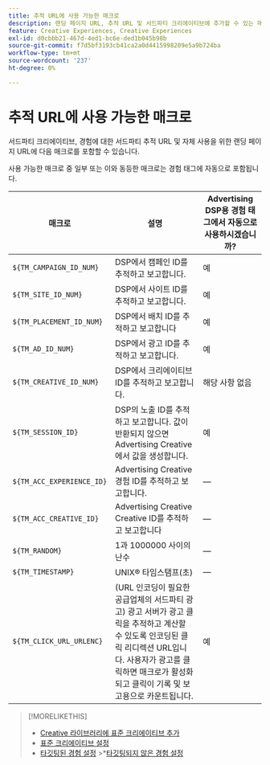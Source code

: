 ```yaml
---
title: 추적 URL에 사용 가능한 매크로
description: 랜딩 페이지 URL, 추적 URL 및 서드파티 크리에이티브에 추가할 수 있는 매크로를 참조합니다.
feature: Creative Experiences, Creative Experiences
exl-id: d0cbbb21-467d-4ed1-bc6e-ded1b045b98b
source-git-commit: f7d5bf3193cb41ca2a0d4415998209e5a9b724ba
workflow-type: tm+mt
source-wordcount: '237'
ht-degree: 0%

---
```


# 추적 URL에 사용 가능한 매크로

<!-- More feature metadata???  -->

서드파티 크리에이티브, 경험에 대한 서드파티 추적 URL 및 자체 사용을 위한 랜딩 페이지 URL에 다음 매크로를 포함할 수 있습니다.

사용 가능한 매크로 중 일부 또는 이와 동등한 매크로는 경험 태그에 자동으로 포함됩니다.

<!-- Later: 

| Macro | Description | Automatically in experience tags for Advertising DSP? | Automatically in experience tags for [!DNL Google Campaign Manager 360]? |
| --- | --- | --- | --- |
| `${TM_CAMPAIGN_ID_NUM}` | Tracks and reports the campaign ID from the DSP | Yes | No, but tags include the equivalent [!DNL Google Campaign Manager 360] macro `%ebuy!` |
| `${TM_SITE_ID_NUM}` | Tracks and reports the site ID from the DSP | Yes | No, but tags include the equivalent [!DNL Google Campaign Manager 360] macro `%esid!` |
| `${TM_PLACEMENT_ID_NUM}` | Tracks and reports the placement ID from the DSP | Yes | No, but tags include the equivalent [!DNL Google Campaign Manager 360] macro `%epid!` |
| `${TM_AD_ID_NUM}` | Tracks and reports the ad ID from the DSP | Yes | No, but tags include the equivalent [!DNL Google Campaign Manager 360] macro `%eaid!` |
| `${TM_CREATIVE_ID_NUM}` | Tracks and reports the creative ID from the DSP | N/A | No, but tags include the equivalent [!DNL Google Campaign Manager 360] macro `%ecid!` |
| `${TM_SESSION_ID}` | Tracks and reports the impression ID from the DSP. If a value isn't returned, Advertising Creative generates one. | Yes | &mdash; |
| `${TM_ACC_EXPERIENCE_ID}` | Tracks and reports the Advertising Creative experience ID | &mdash; | &mdash; |
| `${TM_ACC_CREATIVE_ID}` | Tracks and reports the Advertising Creative creative ID | &mdash; | &mdash; |
| `${TM_RANDOM}` | A random number between 1 and 1000000 | &mdash; | &mdash; |
| `${TM_TIMESTAMP}` | The Unix Timestamp (in seconds) | &mdash; | &mdash; |
| `${TM_CLICK_URL_URLENC}` | (For third-party ads from vendors who require URL encoding) The encoded click redirect URL, which enables ad servers to track and count ad clicks. When the ad is served and the user clicks on it, the macro is activated, and the click is recorded and counted for reporting purposes. | Yes | &mdash; |

-->

| 매크로 | 설명 | Advertising DSP용 경험 태그에서 자동으로 사용하시겠습니까? |
| --- | --- | --- |
| `${TM_CAMPAIGN_ID_NUM}` | DSP에서 캠페인 ID를 추적하고 보고합니다. | 예 |
| `${TM_SITE_ID_NUM}` | DSP에서 사이트 ID를 추적하고 보고합니다. | 예 |
| `${TM_PLACEMENT_ID_NUM}` | DSP에서 배치 ID를 추적하고 보고합니다 | 예 |
| `${TM_AD_ID_NUM}` | DSP에서 광고 ID를 추적하고 보고합니다. | 예 |
| `${TM_CREATIVE_ID_NUM}` | DSP에서 크리에이티브 ID를 추적하고 보고합니다. | 해당 사항 없음 |
| `${TM_SESSION_ID}` | DSP의 노출 ID를 추적하고 보고합니다. 값이 반환되지 않으면 Advertising Creative에서 값을 생성합니다. | 예 |
| `${TM_ACC_EXPERIENCE_ID}` | Advertising Creative 경험 ID를 추적하고 보고합니다. | — |
| `${TM_ACC_CREATIVE_ID}` | Advertising Creative Creative ID를 추적하고 보고합니다 | — |
| `${TM_RANDOM}` | 1과 1000000 사이의 난수 | — |
| `${TM_TIMESTAMP}` | UNIX® 타임스탬프(초) | — |
| `${TM_CLICK_URL_URLENC}` | (URL 인코딩이 필요한 공급업체의 서드파티 광고) 광고 서버가 광고 클릭을 추적하고 계산할 수 있도록 인코딩된 클릭 리디렉션 URL입니다. 사용자가 광고를 클릭하면 매크로가 활성화되고 클릭이 기록 및 보고용으로 카운트됩니다. | 예 |

>[!MORELIKETHIS]
>
>* [Creative 라이브러리에 표준 크리에이티브 추가](/help/creative/creative-libraries/creative-add-standard.md#creative-add-third-party)
>* [표준 크리에이티브 설정](/help/creative/creative-libraries/creative-settings-standard.md#creative-settings-third-party)
>* [타깃팅된 경험 설정](/help/creative/experiences/experience-settings-targeting.md)
>  &#x200B;>*[타깃팅되지 않은 경험 설정](/help/creative/experiences/experience-settings-no-targeting.md)
